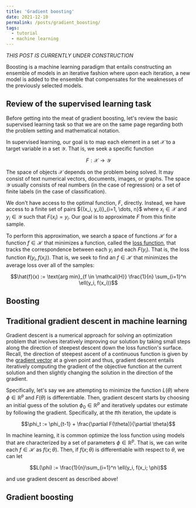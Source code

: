 ```yaml
---
title: 'Gradient boosting'
date: 2021-12-10
permalink: /posts/gradient_boosting/
tags:
  - tutorial
  - machine learning
---
```


_THIS POST IS CURRENTLY UNDER CONSTRUCTION_

Boosting is a machine learning paradigm that entails constructing an ensemble of models in an iterative fashion where upon each iteration, a new model is added to the ensemble that compensates for the weaknesses of the previously selected models. 

Review of the supervised learning task
--------------------------------------

Before getting into the meat of gradient boosting, let's review the basic supervised learning task so that we are on the same page regarding both the problem setting and mathematical notation. 

In supervised learning, our goal is to map each element in a set $\mathcal{X}$ to a target variable in a set $\mathcal{Y}$. That is, we seek a specific function 

$$F: \mathcal{X} \rightarrow \mathcal{Y}$$

The space of objects $\mathcal{X}$ depends on the problem being solved. It may consist of text numerical vectors, documents, images, or graphs. The space $\mathcal{Y}$ usually consists of real numbers (in the case of regression) or a set of finite labels (in the case of classification). 

We don't have access to the optimal function, $F$, directly. Instead, we have access to a finite set of pairs $\{(x_i, y_i)}_{i=1, \dots, n}$ where $x_i \in \mathcal{X}$ and $y_i \in \mathcal{Y}$ such that $F(x_i) = y_i$.  Our goal is to approximate $F$ from this finite sample. 

To perform this approximation, we search a space of functions $\mathcal{H}$ for a function $f \in \mathcal{H}$ that minimizes a function, called the [loss function](https://en.wikipedia.org/wiki/Loss_function), that tracks the correspondence between each $y_i$ and each $F(y_i)$. That is, the loss function $\ell(y_i, f(x_i))$. That is, we seek to find an $f \in \mathcal{H}$ that minimizes the average loss over all of the samples:

$$\hat{f}(x) := \text{arg min}_{f \in \mathcal{H}} \frac{1}{n} \sum_{i=1}^n \ell(y_i, f(x_i))$$

Boosting
--------

Traditional gradient descent in machine learning
------------------------------------------------

Gradient descent is a numerical approach for solving an optimization problem that involves iteratively improving our solution by taking small steps along the direction of steepest descent down the loss function's surface. Recall, the direction of steepest ascent of a continuous function is given by the [gradient vector]() at a given point and thus, gradient descent entails iteratively computing the gradient of the objective function at the current solution and then slightly changing the solution in the direction of the gradient. 

Specifically, let's say we are attempting to minimize the function $L(\theta)$ where $\phi \in \mathbb{R}^p$ and $F(\theta)$ is differentiable. Then, gradient descent starts by choosing an initial guess of the solution $\phi_0 \in \mathbb{R}^p$ and iteratively updates our estimate by following the gradient. Specifically, at the $t$th iteration, the update is

$$\phi_t := \phi_{t-1} + \frac{\partial F(\theta)}{\partial \theta}$$

In machine learning, it is common optimize the loss function using models that are characterized by a set of parameters $\phi \in \mathbb{R}^p$. That is, we can write each $f \in \mathcal{H}$ as $f(x; \theta)$. Then, if $f(x; \theta)$ is differentiable with respect to $\theta$, we can let 

$$L(\phi) := \frac{1}{n}\sum_{i=1}^n \ell(y_i, f(x_i; \phi)$$

and use gradient descent as described above!


Gradient boosting
-----------------
